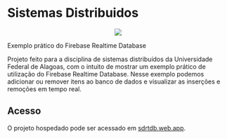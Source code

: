# Sistemas Distribuidos

<p align="center">
  <img src="https://github.com/pmba/sd-realtime-database/actions/workflows/firebase-hosting-merge.yml/badge.svg">
</p>
  
Exemplo prático do Firebase Realtime Database

Projeto feito para a disciplina de sistemas distribuídos da Universidade Federal de Alagoas, com o intuito de mostrar um exemplo prático de utilização do Firebase Realtime Database. Nesse exemplo podemos adicionar ou remover itens ao banco de dados e visualizar as inserções e remoções em tempo real.

## Acesso

O projeto hospedado pode ser acessado em [sdrtdb.web.app](https://sdrtdb.web.app).

